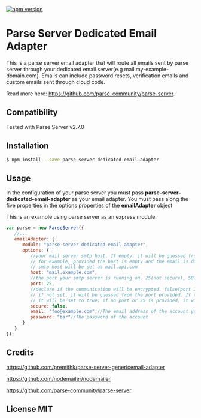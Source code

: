 [![npm version](https://d25lcipzij17d.cloudfront.net/badge.svg?id=js&type=6&v=3.0.1&x2=0)](https://badge.fury.io/js/parse-server-dedicated-email-adapter)
# Parse Server Dedicated Email Adapter


This is a parse server email adapter that will route all emails sent by parse server through your dedicated email server(e.g mail.my-example-domain.com). Emails can include password resets, verification emails and custom emails sent through cloud code.

Read more here: https://github.com/parse-community/parse-server.

## Compatibility
Tested with Parse Server v2.7.0

## Installation
```sh
$ npm install --save parse-server-dedicated-email-adapter
```

## Usage
In the configuration of your parse server you must pass **parse-server-dedicated-email-adapter** as your email adapter. You must pass along the five properties in the options properties of the **emailAdapter** object

This is an example using parse server as an express module:


```javascript
var parse = new ParseServer({
   //...
   emailAdapter: {
      module: "parse-server-dedicated-email-adapter",
      options: {
         //your mail server smtp host. If empty, it will be guessed from the email option
         // for example, provided the host is empty and the email is doc@api.com, the 
         // smtp host will be set as mail.api.com
         host: "mail.example.com",
         //the port your smtp server is running on. 25(not secure), 587(TLS), 465(SSL). Default = 25
         port: 25,
         //declare if the communication will be encrypted. false(port 25), true (587 || 465)
         // if not set, it will be guessed from the port provided. If the provided port is 587 or 465,
         // it will be set to true; if no port or 25 is provided, it will be set to false
         secure: false,
         email: "foo@example.com",//The email address of the account you're sending from
         password: "bar"//The password of the account
      }
   }
});
```

## Credits

https://github.com/premithk/parse-server-genericemail-adapter

https://github.com/nodemailer/nodemailer

https://github.com/parse-community/parse-server

## License MIT